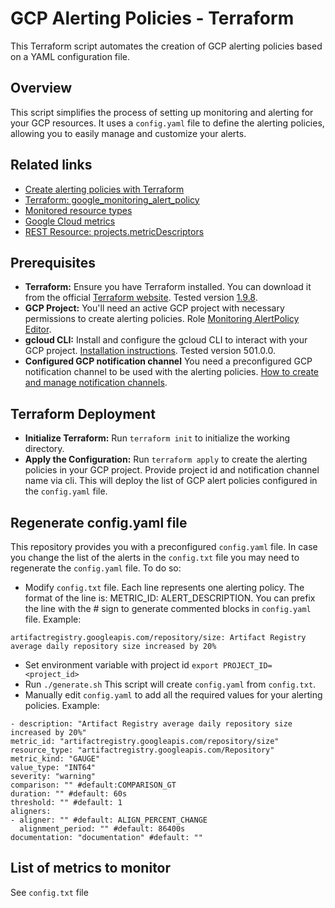# GCP Alerting Policies - Terraform

This Terraform script automates the creation of GCP alerting policies based on a YAML configuration file. 

## Overview

This script simplifies the process of setting up monitoring and alerting for your GCP resources. It uses a `config.yaml` file to define the alerting policies, allowing you to easily manage and customize your alerts.

## Related links
- [Create alerting policies with Terraform](https://cloud.google.com/monitoring/alerts/terraform)
- [Terraform: google_monitoring_alert_policy](https://registry.terraform.io/providers/hashicorp/google/latest/docs/resources/monitoring_alert_policy)
- [Monitored resource types](https://cloud.google.com/monitoring/api/resources)
- [Google Cloud metrics](https://cloud.google.com/monitoring/api/metrics_gcp)
- [REST Resource: projects.metricDescriptors](https://cloud.google.com/monitoring/api/ref_v3/rest/v3/projects.metricDescriptors)

## Prerequisites

* **Terraform:** Ensure you have Terraform installed. You can download it from the official [Terraform website](https://www.terraform.io/downloads). Tested version [1.9.8](https://github.com/hashicorp/terraform/releases/tag/v1.9.8).
* **GCP Project:**  You'll need an active GCP project with necessary permissions to create alerting policies. Role [Monitoring AlertPolicy Editor](https://cloud.google.com/iam/docs/understanding-roles#monitoring.alertPolicyEditor).
* **gcloud CLI:**  Install and configure the gcloud CLI to interact with your GCP project. [Installation instructions](https://cloud.google.com/sdk/docs/install). Tested version 501.0.0.
* **Configured GCP notification channel** You need a preconfigured GCP notification channel to be used with the alerting policies. [How to create and manage notification channels](https://cloud.google.com/monitoring/support/notification-options).

## Terraform Deployment
   - **Initialize Terraform:** Run `terraform init` to initialize the working directory.
   - **Apply the Configuration:** Run `terraform apply` to create the alerting policies in your GCP project. Provide project id and notification channel name via cli.
   This will deploy the list of GCP alert policies configured in the `config.yaml` file.


## Regenerate config.yaml file
This repository provides you with a preconfigured `config.yaml` file.
In case you change the list of the alerts in the `config.txt` file you may need to regenerate the `config.yaml` file.
To do so:
  - Modify `config.txt` file. Each line represents one alerting policy. The format of the line is: METRIC_ID: ALERT_DESCRIPTION. You can prefix the line with the # sign to generate commented blocks in `config.yaml` file. Example:
  ```
  artifactregistry.googleapis.com/repository/size: Artifact Registry average daily repository size increased by 20%
  ```
  - Set environment variable with project id `export PROJECT_ID=<project_id>`  
  - Run `./generate.sh` This script will create `config.yaml` from  `config.txt`.
  - Manually edit `config.yaml` to add all the required values for your alerting policies. 
  Example:
  ```
  - description: "Artifact Registry average daily repository size increased by 20%"
  metric_id: "artifactregistry.googleapis.com/repository/size"
  resource_type: "artifactregistry.googleapis.com/Repository"
  metric_kind: "GAUGE"
  value_type: "INT64"
  severity: "warning"
  comparison: "" #default:COMPARISON_GT
  duration: "" #default: 60s
  threshold: "" #default: 1
  aligners:
  - aligner: "" #default: ALIGN_PERCENT_CHANGE
    alignment_period: "" #default: 86400s
  documentation: "documentation" #default: ""
  ```

## List of metrics to monitor
See `config.txt` file